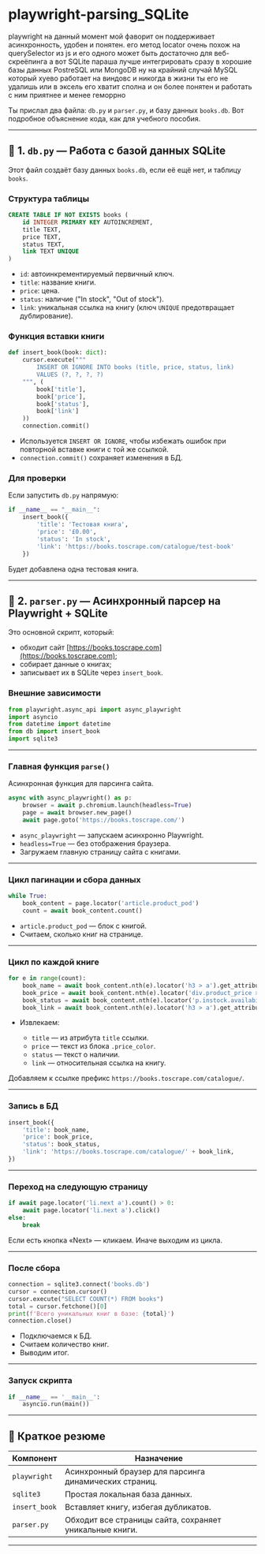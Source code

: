 # playwright-parsing_SQLite

playwright на данный момент мой фаворит
он поддерживает асинхронность, удобен и понятен.
его метод locator очень похож на querySelector из js и его одного может быть достаточно для веб-скреёпинга
а вот SQLite параша лучше интегрировать сразу в хорошие базы данных PostreSQL или MongoDB ну на крайний случай MySQL который хуево работает на виндовс и никогда в жизни ты его не удалишь
или в эксель его хватит сполна и он более понятен и работать с ним приятнее и менее геморрно

Ты прислал два файла: `db.py` и `parser.py`, и базу данных `books.db`. Вот подробное объяснение кода, как для учебного пособия.

---

## 🔹 1. `db.py` — Работа с базой данных SQLite

Этот файл создаёт базу данных `books.db`, если её ещё нет, и таблицу `books`.

### Структура таблицы

```sql
CREATE TABLE IF NOT EXISTS books (
    id INTEGER PRIMARY KEY AUTOINCREMENT,
    title TEXT,
    price TEXT,
    status TEXT,
    link TEXT UNIQUE
)
```

* `id`: автоинкрементируемый первичный ключ.
* `title`: название книги.
* `price`: цена.
* `status`: наличие ("In stock", "Out of stock").
* `link`: уникальная ссылка на книгу (ключ `UNIQUE` предотвращает дублирование).

### Функция вставки книги

```python
def insert_book(book: dict):
    cursor.execute("""
        INSERT OR IGNORE INTO books (title, price, status, link)
        VALUES (?, ?, ?, ?)
    """, (
        book['title'],
        book['price'],
        book['status'],
        book['link']
    ))
    connection.commit()
```

* Используется `INSERT OR IGNORE`, чтобы избежать ошибок при повторной вставке книги с той же ссылкой.
* `connection.commit()` сохраняет изменения в БД.

### Для проверки

Если запустить `db.py` напрямую:

```python
if __name__ == "__main__":
    insert_book({
        'title': 'Тестовая книга',
        'price': '£0.00',
        'status': 'In stock',
        'link': 'https://books.toscrape.com/catalogue/test-book'
    })
```

Будет добавлена одна тестовая книга.

---

## 🔹 2. `parser.py` — Асинхронный парсер на Playwright + SQLite

Это основной скрипт, который:

* обходит сайт [https://books.toscrape.com](https://books.toscrape.com);
* собирает данные о книгах;
* записывает их в SQLite через `insert_book`.

### Внешние зависимости

```python
from playwright.async_api import async_playwright
import asyncio
from datetime import datetime
from db import insert_book
import sqlite3
```

---

### Главная функция `parse()`

Асинхронная функция для парсинга сайта.

```python
async with async_playwright() as p:
    browser = await p.chromium.launch(headless=True)
    page = await browser.new_page()
    await page.goto('https://books.toscrape.com/')
```

* `async_playwright` — запускаем асинхронно Playwright.
* `headless=True` — без отображения браузера.
* Загружаем главную страницу сайта с книгами.

---

### Цикл пагинации и сбора данных

```python
while True:
    book_content = page.locator('article.product_pod')
    count = await book_content.count()
```

* `article.product_pod` — блок с книгой.
* Считаем, сколько книг на странице.

---

### Цикл по каждой книге

```python
for e in range(count):
    book_name = await book_content.nth(e).locator('h3 > a').get_attribute('title')
    book_price = await book_content.nth(e).locator('div.product_price > p.price_color').text_content()
    book_status = await book_content.nth(e).locator('p.instock.availability').inner_text()
    book_link = await book_content.nth(e).locator('h3 > a').get_attribute('href')
```

* Извлекаем:

  * `title` — из атрибута `title` ссылки.
  * `price` — текст из блока `.price_color`.
  * `status` — текст о наличии.
  * `link` — относительная ссылка на книгу.

Добавляем к ссылке префикс `https://books.toscrape.com/catalogue/`.

---

### Запись в БД

```python
insert_book({
    'title': book_name,
    'price': book_price,
    'status': book_status,
    'link': 'https://books.toscrape.com/catalogue/' + book_link,
})
```

---

### Переход на следующую страницу

```python
if await page.locator('li.next a').count() > 0:
    await page.locator('li.next a').click()
else:
    break
```

Если есть кнопка «Next» — кликаем. Иначе выходим из цикла.

---

### После сбора

```python
connection = sqlite3.connect('books.db')
cursor = connection.cursor()
cursor.execute("SELECT COUNT(*) FROM books")
total = cursor.fetchone()[0]
print(f'Всего уникальных книг в базе: {total}')
connection.close()
```

* Подключаемся к БД.
* Считаем количество книг.
* Выводим итог.

---

### Запуск скрипта

```python
if __name__ == '__main__':
    asyncio.run(main())
```

---

## 📌 Краткое резюме

| Компонент     | Назначение                                              |
| ------------- | ------------------------------------------------------- |
| `playwright`  | Асинхронный браузер для парсинга динамических страниц.  |
| `sqlite3`     | Простая локальная база данных.                          |
| `insert_book` | Вставляет книгу, избегая дубликатов.                    |
| `parser.py`   | Обходит все страницы сайта, сохраняет уникальные книги. |

---

